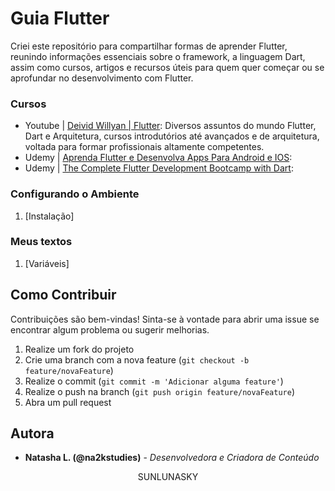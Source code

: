 # Guia Flutter

<p>Criei este repositório para compartilhar formas de aprender Flutter, reunindo informações essenciais sobre o framework, a linguagem Dart, assim como cursos, artigos e recursos úteis para quem quer começar ou se aprofundar no desenvolvimento com Flutter.</p>

### Cursos
- Youtube | [Deivid Willyan | Flutter](https://www.youtube.com/@FlutterCursos): Diversos assuntos do mundo Flutter, Dart e Arquitetura, cursos introdutórios até avançados e de arquitetura, voltada para formar profissionais altamente competentes. 
- Udemy | [Aprenda Flutter e Desenvolva Apps Para Android e IOS](https://www.udemy.com/course/curso-flutter):
- Udemy | [The Complete Flutter Development Bootcamp with Dart](https://www.udemy.com/course/flutter-bootcamp-with-dart/):

### Configurando o Ambiente
1. [Instalação]

### Meus textos
1. [Variáveis]

## Como Contribuir

Contribuições são bem-vindas! Sinta-se à vontade para abrir uma issue se encontrar algum problema ou sugerir melhorias.

1. Realize um fork do projeto
2. Crie uma branch com a nova feature (`git checkout -b feature/novaFeature`)
3. Realize o commit (`git commit -m 'Adicionar alguma feature'`)
4. Realize o push na branch (`git push origin feature/novaFeature`)
5. Abra um pull request

## Autora

- **Natasha L. (@na2kstudies)** - _Desenvolvedora e Criadora de Conteúdo_

<p align="center">SUNLUNASKY</p>
